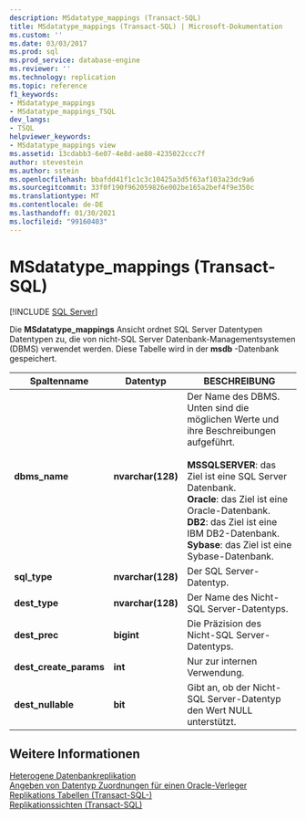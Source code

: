 ```yaml
---
description: MSdatatype_mappings (Transact-SQL)
title: MSdatatype_mappings (Transact-SQL) | Microsoft-Dokumentation
ms.custom: ''
ms.date: 03/03/2017
ms.prod: sql
ms.prod_service: database-engine
ms.reviewer: ''
ms.technology: replication
ms.topic: reference
f1_keywords:
- MSdatatype_mappings
- MSdatatype_mappings_TSQL
dev_langs:
- TSQL
helpviewer_keywords:
- MSdatatype_mappings view
ms.assetid: 13cdabb3-6e07-4e8d-ae80-4235022ccc7f
author: stevestein
ms.author: sstein
ms.openlocfilehash: bbafdd41f1c1c3c10425a3d5f63af103a23dc9a6
ms.sourcegitcommit: 33f0f190f962059826e002be165a2bef4f9e350c
ms.translationtype: MT
ms.contentlocale: de-DE
ms.lasthandoff: 01/30/2021
ms.locfileid: "99160403"
---
```

# <a name="msdatatype_mappings-transact-sql"></a>MSdatatype_mappings (Transact-SQL)
[!INCLUDE [SQL Server](../../includes/applies-to-version/sqlserver.md)]

  Die **MSdatatype_mappings** Ansicht ordnet SQL Server Datentypen Datentypen zu, die von nicht-SQL Server Datenbank-Managementsystemen (DBMS) verwendet werden. Diese Tabelle wird in der **msdb** -Datenbank gespeichert.  
  
|Spaltenname|Datentyp|BESCHREIBUNG|  
|-----------------|---------------|-----------------|  
|**dbms_name**|**nvarchar(128)**|Der Name des DBMS. Unten sind die möglichen Werte und ihre Beschreibungen aufgeführt.<br /><br /> **MSSQLSERVER**: das Ziel ist eine SQL Server Datenbank.<br />**Oracle**: das Ziel ist eine Oracle-Datenbank.<br />**DB2**: das Ziel ist eine IBM DB2-Datenbank.<br />**Sybase**: das Ziel ist eine Sybase-Datenbank.|  
|**sql_type**|**nvarchar(128)**|Der SQL Server-Datentyp.|  
|**dest_type**|**nvarchar(128)**|Der Name des Nicht-SQL Server-Datentyps.|  
|**dest_prec**|**bigint**|Die Präzision des Nicht-SQL Server-Datentyps.|  
|**dest_create_params**|**int**|Nur zur internen Verwendung.|  
|**dest_nullable**|**bit**|Gibt an, ob der Nicht-SQL Server-Datentyp den Wert NULL unterstützt.|  
  
## <a name="see-also"></a>Weitere Informationen  
 [Heterogene Datenbankreplikation](../../relational-databases/replication/non-sql/heterogeneous-database-replication.md)   
 [Angeben von Datentyp Zuordnungen für einen Oracle-Verleger](../../relational-databases/replication/publish/specify-data-type-mappings-for-an-oracle-publisher.md)   
 [Replikations Tabellen &#40;Transact-SQL-&#41;](../../relational-databases/system-tables/replication-tables-transact-sql.md)   
 [Replikationssichten &#40;Transact-SQL&#41;](../../relational-databases/system-views/replication-views-transact-sql.md)  
  
  
